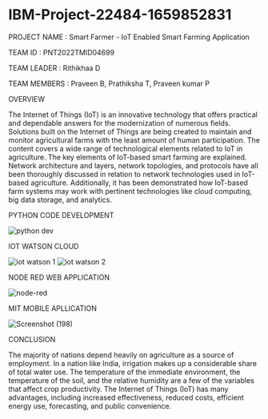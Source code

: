 # IBM-Project-22484-1659852831
PROJECT NAME : Smart Farmer - IoT Enabled Smart Farming Application

TEAM ID : PNT2022TMID04699

TEAM LEADER : Rithikhaa D

TEAM MEMBERS : Praveen B, Prathiksha T, Praveen kumar P

OVERVIEW

The Internet of Things (IoT) is an innovative technology that offers practical and dependable answers for the modernization of numerous fields. Solutions built on the Internet of Things are being created to maintain and monitor agricultural farms with the least amount of human participation. The content covers a wide range of technological elements related to IoT in agriculture. The key elements of IoT-based smart farming are explained. Network architecture and layers, network topologies, and protocols have all been thoroughly discussed in relation to network technologies used in IoT-based agriculture. Additionally, it has been demonstrated how IoT-based farm systems may work with pertinent technologies like cloud computing, big data storage, and analytics.

PYTHON CODE DEVELOPMENT

![python dev](https://user-images.githubusercontent.com/113463210/202844464-9f1cced2-3a98-448a-8622-515575791fd7.png)

IOT WATSON CLOUD

![iot watson 1](https://user-images.githubusercontent.com/113463210/202844610-35f79b48-3040-404d-b08f-212a50c02a9b.png)
![iot watson 2](https://user-images.githubusercontent.com/113463210/202844684-3a441282-51e7-45d1-a83b-cfa9bea03a22.png)

NODE RED WEB APPLICATION 

![node-red](https://user-images.githubusercontent.com/113463210/202844954-082f423a-97a4-49ee-853f-c04fc9e6a06c.png)

MIT MOBILE APLLICATION

![Screenshot (198)](https://user-images.githubusercontent.com/113463210/202845092-67ece46d-dee1-4839-ac84-a2eb8ebdc24d.png)

CONCLUSION

The majority of nations depend heavily on agriculture as a source of employment. In a nation like India, irrigation makes up a considerable share of total water use. The temperature of the immediate environment, the temperature of the soil, and the relative humidity are a few of the variables that affect crop productivity. The Internet of Things (IoT) has many advantages, including increased effectiveness, reduced costs, efficient energy use, forecasting, and public convenience.

